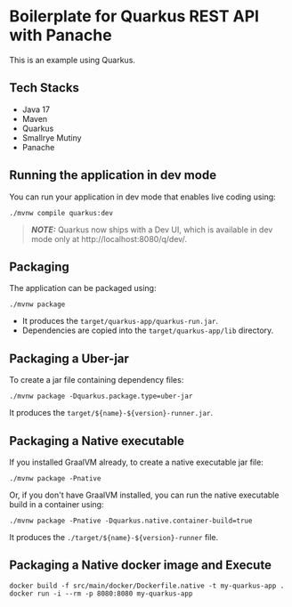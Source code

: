 # Boilerplate for Quarkus REST API with Panache

This is an example using Quarkus.

## Tech Stacks

- Java 17
- Maven
- Quarkus
- Smallrye Mutiny
- Panache

## Running the application in dev mode

You can run your application in dev mode that enables live coding using:

```shell
./mvnw compile quarkus:dev
```
> **_NOTE:_**  Quarkus now ships with a Dev UI, which is available in dev mode only at http://localhost:8080/q/dev/.

## Packaging

The application can be packaged using:
```shell
./mvnw package
```
- It produces the `target/quarkus-app/quarkus-run.jar`.
- Dependencies are copied into the `target/quarkus-app/lib` directory.

## Packaging a Uber-jar

To create a jar file containing dependency files:
```shell
./mvnw package -Dquarkus.package.type=uber-jar
```
It produces the `target/${name}-${version}-runner.jar`.

## Packaging a Native executable

If you installed GraalVM already, to create a native executable jar file:
```shell
./mvnw package -Pnative
```

Or, if you don't have GraalVM installed, you can run the native executable build in a container using:
```shell
./mvnw package -Pnative -Dquarkus.native.container-build=true
```
It produces the `./target/${name}-${version}-runner` file.

## Packaging a Native docker image and Execute

```shell
docker build -f src/main/docker/Dockerfile.native -t my-quarkus-app .
docker run -i --rm -p 8080:8080 my-quarkus-app
```

